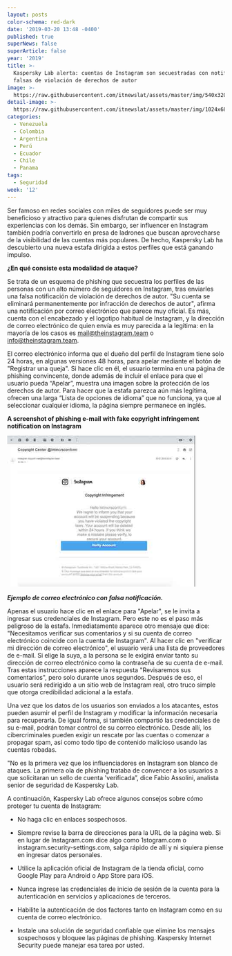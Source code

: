 ```yaml
---
layout: posts
color-schema: red-dark
date: '2019-03-20 13:48 -0400'
published: true
superNews: false
superArticle: false
year: '2019'
title: >-
  Kaspersky Lab alerta: cuentas de Instagram son secuestradas con notificaciones
  falsas de violación de derechos de autor
image: >-
  https://raw.githubusercontent.com/itnewslat/assets/master/img/540x320/Bandido-p.jpg
detail-image: >-
  https://raw.githubusercontent.com/itnewslat/assets/master/img/1024x680/Bandido-g.jpg
categories:
  - Venezuela
  - Colombia
  - Argentina
  - Perú
  - Ecuador
  - Chile
  - Panama
tags:
  - Seguridad
week: '12'
---
```

Ser famoso en redes sociales con miles de seguidores puede ser muy beneficioso y atractivo para quienes disfrutan de compartir sus experiencias con los demás. Sin embargo, ser influencer en Instagram también podría convertirlo en presa de ladrones que buscan aprovecharse de la visibilidad de las cuentas más populares. De hecho, Kaspersky Lab ha descubierto una nueva estafa dirigida a estos perfiles que está ganando impulso.

**¿En qué consiste esta modalidad de ataque?**

Se trata de un esquema de phishing que secuestra los perfiles de las personas con un alto número de seguidores en Instagram, tras enviarles una falsa notificación de violación de derechos de autor.  "Su cuenta se eliminará permanentemente por infracción de derechos de autor", afirma una notificación por correo electrónico que parece muy oficial. Es más, cuenta con  el encabezado y el logotipo habitual de Instagram, y la dirección de correo electrónico de quien envía es muy parecida a la legítima: en la mayoría de los casos es mail@theinstagram.team o info@theinstagram.team.

El correo electrónico informa que el dueño del perfil de Instagram tiene solo 24 horas, en algunas versiones 48 horas, para apelar mediante el botón de "Registrar una queja". Si hace clic en él, el usuario termina en una página de phishing convincente, donde además de incluir el enlace para que el usuario pueda “Apelar”, muestra una imagen sobre la protección de los derechos de autor. Para hacer que la estafa parezca aún más legítima, ofrecen una larga “Lista de opciones de idioma” que no funciona, ya que al seleccionar cualquier idioma, la página siempre permanece en inglés.

**A screenshot of phishing e-mail with fake copyright infringement notification on Instagram**

![](https://raw.githubusercontent.com/itnewslat/assets/master/img/300x300/imagen-instagram.jpg)

_**Ejemplo de correo electrónico con falsa notificación.**_

Apenas el usuario hace clic en el enlace para "Apelar", se le invita a ingresar sus credenciales de Instagram. Pero este no es el paso más peligroso de la estafa. Inmediatamente aparece otro mensaje que dice: "Necesitamos verificar sus comentarios y si su cuenta de correo electrónico coincide con la cuenta de Instagram". Al hacer clic en "verificar mi dirección de correo electrónico", el usuario verá una lista de proveedores de e-mail. Si elige la suya, a la persona se le exigirá enviar tanto su dirección de correo electrónico como la contraseña de su cuenta de e-mail. Tras estas instrucciones aparece la respuesta "Revisaremos sus comentarios", pero solo durante unos segundos. Después de eso, el usuario será redirigido a un sitio web de Instagram real, otro truco simple que otorga credibilidad adicional a la estafa.

Una vez que los datos de los usuarios son enviados a los atacantes, estos pueden asumir el perfil de Instagram y modificar la información necesaria para recuperarla. De igual forma, si también compartió las credenciales de su e-mail, podrán tomar control de su correo electrónico. Desde allí, los cibercriminales pueden exigir un rescate por las cuentas o comenzar a propagar spam, así como todo tipo de contenido malicioso usando las cuentas robadas.

"No es la primera vez que los influenciadores en Instagram son blanco de ataques. La primera ola de phishing trataba de convencer a los usuarios a que solicitaran un sello de cuenta 'verificada”, dice Fabio Assolini, analista senior de seguridad de Kaspersky Lab.

A continuación, Kaspersky Lab ofrece algunos consejos sobre cómo proteger tu cuenta de Instagram:

- No haga clic en enlaces sospechosos.

- Siempre revise la barra de direcciones para la URL de la página web. Si en lugar de Instagram.com dice algo como 1stogram.com o instagram.security-settings.com, salga rápido de allí y ni siquiera piense en ingresar datos personales.

- Utilice la aplicación oficial de Instagram de la tienda oficial, como Google Play para Android o App Store para iOS.

- Nunca ingrese las credenciales de inicio de sesión de la cuenta para la autenticación en servicios y aplicaciones de terceros.

- Habilite la autenticación de dos factores tanto en Instagram como en su cuenta de correo electrónico.

- Instale una solución de seguridad confiable que elimine los mensajes sospechosos y bloquee las páginas de phishing. Kaspersky Internet Security puede manejar esa tarea por usted.
